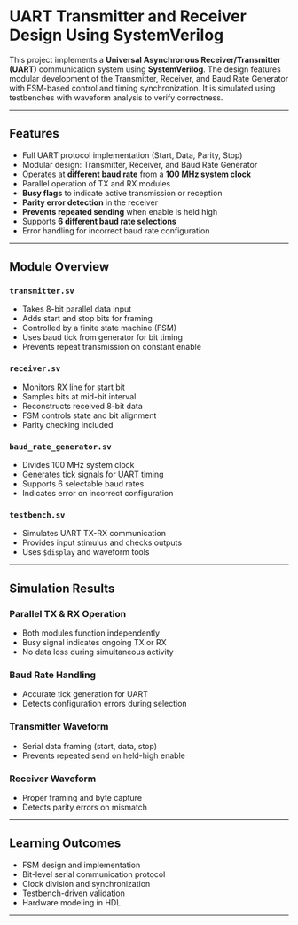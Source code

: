 # UART Transmitter and Receiver Design Using SystemVerilog

This project implements a **Universal Asynchronous Receiver/Transmitter (UART)** communication system using **SystemVerilog**. The design features modular development of the Transmitter, Receiver, and Baud Rate Generator with FSM-based control and timing synchronization. It is simulated using testbenches with waveform analysis to verify correctness.

---

##  Features

-  Full UART protocol implementation (Start, Data, Parity, Stop)
-  Modular design: Transmitter, Receiver, and Baud Rate Generator
-  Operates at **different baud rate** from a **100 MHz system clock**
-  Parallel operation of TX and RX modules
-  **Busy flags** to indicate active transmission or reception
-  **Parity error detection** in the receiver
-  **Prevents repeated sending** when enable is held high
-  Supports **6 different baud rate selections**
-  Error handling for incorrect baud rate configuration

---

##  Module Overview

### `transmitter.sv`
- Takes 8-bit parallel data input
- Adds start and stop bits for framing
- Controlled by a finite state machine (FSM)
- Uses baud tick from generator for bit timing
- Prevents repeat transmission on constant enable

### `receiver.sv`
- Monitors RX line for start bit
- Samples bits at mid-bit interval
- Reconstructs received 8-bit data
- FSM controls state and bit alignment
- Parity checking included

### `baud_rate_generator.sv`
- Divides 100 MHz system clock
- Generates tick signals for UART timing
- Supports 6 selectable baud rates
- Indicates error on incorrect configuration

### `testbench.sv`
- Simulates UART TX-RX communication
- Provides input stimulus and checks outputs
- Uses `$display` and waveform tools

---

##  Simulation Results

### Parallel TX & RX Operation
- Both modules function independently
- Busy signal indicates ongoing TX or RX
- No data loss during simultaneous activity

### Baud Rate Handling
- Accurate tick generation for UART
- Detects configuration errors during selection

### Transmitter Waveform
- Serial data framing (start, data, stop)
- Prevents repeated send on held-high enable

###  Receiver Waveform
- Proper framing and byte capture
- Detects parity errors on mismatch

---

##  Learning Outcomes

- FSM design and implementation
- Bit-level serial communication protocol
- Clock division and synchronization
- Testbench-driven validation
- Hardware modeling in HDL

---

